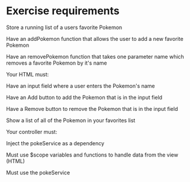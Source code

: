 Exercise requirements
=====================

Store a running list of a users favorite Pokemon

Have an addPokemon function that allows the user to add a new favorite Pokemon

Have an removePokemon function that takes one parameter name which removes a favorite Pokemon by it's name

Your HTML must:


Have an input field where a user enters the Pokemon's name

Have an Add button to add the Pokemon that is in the input field

Have a Remove button to remove the Pokemon that is in the input field

Show a list of all of the Pokemon in your favorites list

Your controller must:


Inject the pokeService as a dependency

Must use $scope variables and functions to handle data from the view (HTML)

Must use the pokeService